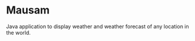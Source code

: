 Mausam
======

Java application to display weather and weather forecast of any location in the world.
